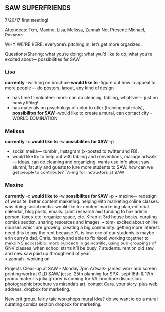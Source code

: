## SAW SUPERFRIENDS 
7/20/17
first meeting! 

Attendees: Tom, Maxine, Lisa, Melissa, Zannah
Not Present: Michael, Roxanne

WHY WE'RE HERE: everyone’s pitching in, let’s get more organized.

Questions/Sharing: what you’re doing; what you’d like to do; what you’re excited about— possibilities for SAW  

### Lisa
**currently**
-working on brochure
**would like to**
-figure out how to appeal to more people
— do posters, layout, any kind of design
- has time to volunteer more: can do cleaning, tabling, whatever-- just no heavy lifting!
- has materials on psychology of color to offer (training materials), 
**possibilites for SAW**
-would like to create a mural, can contact city
-WORLD DOMINATION

### Melissa
**currently**
-c
**would like to**
-w
**possibilites for SAW**
-p

- social media— tumblr , instagram (x-posted to twitter and FB).
- would like to: to help out with tabling and conventions, manage artwalk— ideas. can do cleaning and organizing. wants use info about saw alumni, facutly and guests to lure more students to SAW. how can we get people to contribute? TA-ing for instructors at SAW

### Maxine
**currently**
-c
**would like to**
-w
**possibilites for SAW**
-p
	•	maxine— redesign of website, better content marketing. helping with marketing online classes. was doing social media. would like to: content marketing plan, editorial calendar, blog posts, emails. grant research and funding to hire admin person, taxes, etc. organize space, etc. Kiran at 3rd house books. curating comics section. sharing resources and images. 
	•	tom- excited about online courses which are growing. creating a big community. getting more interest. need this to pay the rent because YL is low. one of our students is maybe erin curry’s dad, Chris. handy and able to fix risos! working together to make NS accessible. more outreach in gainesville, using sub-groupings of GNV classes. when school starts it’ll be busy. 7 students. rent on old saw and new saw paid up through end of year.  
	•	zannah- working on 

Projects 
Clean-up at SAW - Monday 7pm
Artwalk- james’ work and screen printing work at OLD SAW/ jesse.  25th 
planning for SPX- sept 16th & 17th
promo materials
	julia gfrorer is coming for VA. 
	brochure discussion. photographic brochure vs miranda’s art. 
	contact Cara. your story. plus web address. 
		dropbox for marketing.

New crit group. 
fairly tale workshops
mural idea? do we want to do a mural
curating comics section
dropbox for marketing.
